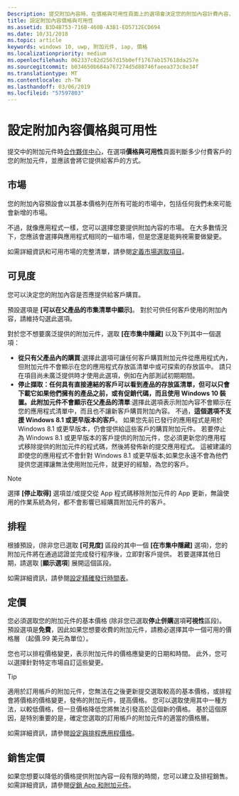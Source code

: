 ```yaml
---
Description: 提交附加內容時，在價格與可用性頁面上的選項會決定您的附加內容計費內容，以及提供給客戶的方式。
title: 設定附加內容價格與可用性
ms.assetid: B3D4B753-716B-460B-A3B1-ED5712ECD694
ms.date: 10/31/2018
ms.topic: article
keywords: windows 10, uwp, 附加元件, iap, 價格
ms.localizationpriority: medium
ms.openlocfilehash: 062337c82d2567d15b0eff1767ab157618da257e
ms.sourcegitcommit: b034650b684a767274d5d88746faeea373c8e34f
ms.translationtype: MT
ms.contentlocale: zh-TW
ms.lasthandoff: 03/06/2019
ms.locfileid: "57597803"
---
```

# <a name="set-add-on-pricing-and-availability"></a>設定附加內容價格與可用性

提交中的附加元件時[合作夥伴中心](https://partner.microsoft.com/dashboard)，在選項**價格與可用性**頁面判斷多少付費客戶的您的附加元件，並應該會將它提供給客戶的方式。

## <a name="markets"></a>市場

您的附加內容預設會以其基本價格列在所有可能的市場中，包括任何我們未來可能會新增的市場。

不過，就像應用程式一樣，您可以選擇您要提供附加內容的市場。 在大多數情況下，您應該會選擇與應用程式相同的一組市場，但是您還是能夠視需要做變更。 

如需詳細資訊和可用市場的完整清單，請參閱[定義市場選取項目](define-pricing-and-market-selection.md)。

## <a name="visibility"></a>可見度

您可以決定您的附加內容是否應提供給客戶購買。 

預設選項是 **\[可以在父產品的市集清單中顯示\]**。 對於可供任何客戶使用的附加內容，請維持勾選此選項。 

對於您不想要廣泛提供的附加元件，選取 **\[在市集中隱藏\]** 以及下列其中一個選項：

-   **從只有父產品內的購買**:選擇此選項可讓任何客戶購買附加元件從應用程式內，但附加元件不會顯示在您的應用程式存放區清單中或可探索的存放區中。 請只在項目尚未廣泛提供時才使用此選項，例如在內部測試初期期間。
-   **停止擷取：任何具有直接連結的客戶可以看到產品的存放區清單，但可以只會下載它如果他們擁有的產品之前，或有促銷代碼，而且使用 Windows 10 裝置。此附加元件不會顯示在父產品的清單**:選擇此選項表示附加內容不會顯示在您的應用程式清單中，而且也不讓新客戶購買附加內容。 不過，**這個選項不支援 Windows 8.1 或更早版本的客戶**。 如果您先前已發行的應用程式是用於 Windows 8.1 或更早版本，仍會提供給這些客戶的購買附加元件。 若要停止為 Windows 8.1 或更早版本的客戶提供的附加元件，您必須更新您的應用程式移除提供的附加元件的程式碼，然後將發佈新的提交應用程式。 這被建議的即使您的應用程式不會針對 Windows 8.1 或更早版本;如果您永遠不會為他們提供您選擇讓無法使用附加元件，就更好的經驗，為您的客戶。
    
 > [!NOTE] 
 > 選擇 **\[停止取得\]** 選項並/或提交從 App 程式碼移除附加元件的 App 更新，無論使用的作業系統為何，都不會影響已經購買附加元件的客戶。


## <a name="schedule"></a>排程

根據預設，(除非您已選取 **\[可見度\]** 區段的其中一個 **\[在市集中隱藏\]** 選項)，您的附加元件將在通過認證並完成發行程序後，立即對客戶提供。 若要選擇其他日期，請選取 [**顯示選項**] 展開這個區段。 

如需詳細資訊，請參閱[設定精確發行時間表](configure-precise-release-scheduling.md)。


## <a name="pricing"></a>定價

您必須選取您的附加元件的基本價格 (除非您已選取**停止併購**選項**可視性**區段)。 預設選項是**免費**，因此如果您想要收費的附加元件，請務必選擇其中一個可用的價格層 （起價.99 美元為單位）。

您也可以排程價格變更，表示附加元件的價格應變更的日期和時間。 此外，您可以選擇針對特定市場自訂這些變更。 

> [!TIP]
> 適用於訂用帳戶的附加元件，您無法在之後更新提交選取較高的基本價格，或排程會將價格的價格變更，發佈的附加元件，提高價格。 您可以選取使用其中一種方法，以較低價格，但一旦價格降低您將無法引發高於這個新的價格。 基於這個原因，是特別重要的是，確定您選取的訂用帳戶的附加元件的適當的價格層。 

如需詳細資訊，請參閱[設定與排程應用程價格](set-and-schedule-app-pricing.md)。


## <a name="sale-pricing"></a>銷售定價

如果您想要以降低的價格提供附加內容一段有限的時間，您可以建立及排程銷售。 如需詳細資訊，請參閱[促銷 App 和附加元件](put-apps-and-add-ons-on-sale.md)。



